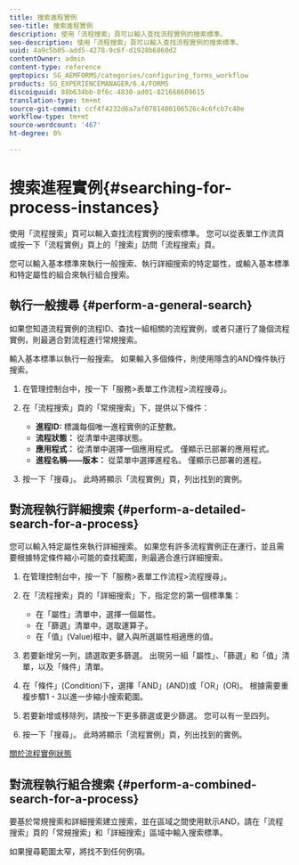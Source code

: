 ```yaml
---
title: 搜索進程實例
seo-title: 搜索進程實例
description: 使用「流程搜索」頁可以輸入查找流程實例的搜索標準。
seo-description: 使用「流程搜索」頁可以輸入查找流程實例的搜索標準。
uuid: 4a9c5b05-add5-4278-9c6f-d1928b6860d2
contentOwner: admin
content-type: reference
geptopics: SG_AEMFORMS/categories/configuring_forms_workflow
products: SG_EXPERIENCEMANAGER/6.4/FORMS
discoiquuid: 88b634bb-8f6c-4830-ad01-821668609615
translation-type: tm+mt
source-git-commit: ccf4f4232d6a7af0781480106526c4c6fcb7c40e
workflow-type: tm+mt
source-wordcount: '467'
ht-degree: 0%

---
```



# 搜索進程實例{#searching-for-process-instances}

使用「流程搜索」頁可以輸入查找流程實例的搜索標準。 您可以從表單工作流頁或按一下「流程實例」頁上的「搜索」訪問「流程搜索」頁。

您可以輸入基本標準來執行一般搜索、執行詳細搜索的特定屬性，或輸入基本標準和特定屬性的組合來執行組合搜索。

## 執行一般搜尋 {#perform-a-general-search}

如果您知道流程實例的流程ID、查找一組相關的流程實例，或者只運行了幾個流程實例，則最適合對流程進行常規搜索。

輸入基本標準以執行一般搜索。 如果輸入多個條件，則使用隱含的AND條件執行搜索。

1. 在管理控制台中，按一下「服務>表單工作流程>流程搜尋」。
1. 在「流程搜索」頁的「常規搜索」下，提供以下條件：

   * **進程ID:** 標識每個唯一進程實例的正整數。
   * **流程狀態：** 從清單中選擇狀態。
   * **應用程式：** 從清單中選擇一個應用程式。 僅顯示已部署的應用程式。
   * **進程名稱——版本：** 從菜單中選擇進程名。 僅顯示已部署的進程。

1. 按一下「搜尋」。 此時將顯示「流程實例」頁，列出找到的實例。

## 對流程執行詳細搜索 {#perform-a-detailed-search-for-a-process}

您可以輸入特定屬性來執行詳細搜索。 如果您有許多流程實例正在運行，並且需要根據特定條件縮小可能的查找範圍，則最適合進行詳細搜索。

1. 在管理控制台中，按一下「服務>表單工作流程>流程搜尋」。
1. 在「流程搜索」頁的「詳細搜索」下，指定您的第一個標準集：

   * 在「屬性」清單中，選擇一個屬性。
   * 在「篩選」清單中，選取運算子。
   * 在「值」(Value)框中，鍵入與所選屬性相適應的值。

1. 若要新增另一列，請選取更多篩選。 出現另一組「屬性」、「篩選」和「值」清單，以及「條件」清單。
1. 在「條件」(Condition)下，選擇「AND」(AND)或「OR」(OR)。 根據需要重複步驟1 - 3以進一步縮小搜索範圍。
1. 若要新增或移除列，請按一下更多篩選或更少篩選。 您可以有一至四列。
1. 按一下「搜尋」。 此時將顯示「流程實例」頁，列出找到的實例。

[關於流程實例狀態](/help/forms/using/admin-help/processes.md#about-process-instance-statuses)

## 對流程執行組合搜索 {#perform-a-combined-search-for-a-process}

要基於常規搜索和詳細搜索建立搜索，並在區域之間使用默示AND，請在「流程搜索」頁的「常規搜索」和「詳細搜索」區域中輸入搜索標準。

如果搜尋範圍太窄，將找不到任何例項。
